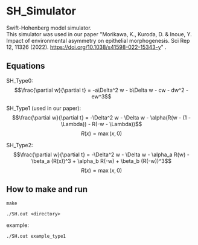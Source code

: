 # SH_Simulator
Swift-Hohenberg model simulator. \
This simulator was used in our paper 
"Morikawa, K., Kuroda, D. & Inoue, Y. Impact of environmental asymmetry on epithelial morphogenesis. 
Sci Rep 12, 11326 (2022). https://doi.org/10.1038/s41598-022-15343-y"
.


## Equations ##
SH_Type0:
$$\frac{\partial w}{\partial t} = -a\Delta^2 w - b\Delta w - cw - dw^2 - ew^3$$


SH_Type1 (used in our paper):
$$\frac{\partial w}{\partial t} = -\Delta^2 w - \Delta w - \alpha(R(w - (1 - \Lambda)) - R(-w - \Lambda))$$
$$R(x) = \max(x, 0)$$


SH_Type2:
$$\frac{\partial w}{\partial t} = -\Delta^2 w - \Delta w - \alpha_a R(w) - \beta_a (R(x))^3 + \alpha_b R(-w) + \beta_b (R(-w))^3$$
$$R(x) = \max(x, 0)$$

## How to make and run ##
    make

    ./SH.out <directory>

example:

    ./SH.out example_type1
